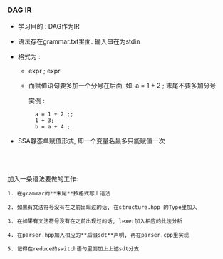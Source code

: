 ### DAG IR
* 学习目的 : DAG作为IR
 
* 语法存在grammar.txt里面.  输入串在为stdin

* 格式为 :
	
	* expr ; expr

	* 而赋值语句要多加一个分号在后面, 如: a = 1 + 2 ; 末尾不要多加分号

		实例 : 

			a = 1 + 2 ;;
			1 + 3;
			b = a + 4 ;

* SSA静态单赋值形式, 即一个变量名最多只能赋值一次

<br>
<br>
<br>
加入一条语法要做的工作:

	1. 在grammar的**末尾**按格式写上语法
	
	2. 如果有文法符号没有在之前出现过的话, 在structure.hpp 的Type里加入

	3. 在如果有文法符号没有在之前出现过的话, lexer加入相应的此法分析

	4. 在parser.hpp加入相应的**后缀sdt**声明, 再在parser.cpp里实现

	5. 记得在reduce的switch语句里面加上上述sdt分支
